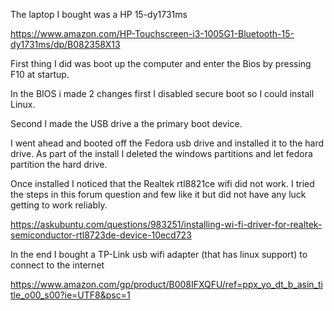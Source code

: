 The laptop I bought was a HP 15-dy1731ms




https://www.amazon.com/HP-Touchscreen-i3-1005G1-Bluetooth-15-dy1731ms/dp/B082358X13



First thing I did was boot up the computer and enter the Bios by pressing F10 at startup.



In the BIOS i made 2 changes first I disabled secure boot so I could install Linux.





Second I made the USB drive a the primary boot device.




I went ahead and booted off the Fedora usb drive and installed it to the hard drive.  As part of the install I deleted the windows partitions and let fedora partition the hard drive.



Once installed I noticed that the Realtek rtl8821ce wifi did not work.  I tried the steps in this forum question and few like it but did not have any luck getting to work reliably.



https://askubuntu.com/questions/983251/installing-wi-fi-driver-for-realtek-semiconductor-rtl8723de-device-10ecd723



In the end I bought a TP-Link usb wifi adapter (that has linux support) to connect to the internet



https://www.amazon.com/gp/product/B008IFXQFU/ref=ppx_yo_dt_b_asin_title_o00_s00?ie=UTF8&psc=1

